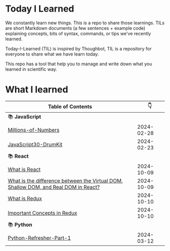 # Today I Learned

We constantly learn new things. This is a repo to share those learnings.
TILs are short Markdown documents (a few sentences + example code) explaining
concepts, bits of syntax, commands, or tips we've recently learned.

Today-I-Learned (TIL) is inspired by Thoughbot, TIL is a repository for everyone to share what we have learn today.

This repo has a tool that help you to manage and write down what you learned in scientific way.

# What I learned

| Table of Contents | :point_down: |
| -------- | -------- |
| :books: **JavaScript** | |
| [Millions-of-Numbers](JavaScript/millions-of-numbers.md) | 2024-02-28 |
| [JavaScript30-DrumKit](JavaScript/javascript30-DrumKit.md) | 2024-02-23 |
| :books: **React** | |
| [What is React](React/what-is-react.md) | 2024-10-09 |
| [What is the difference between the Virtual DOM, Shallow DOM, and Real DOM in React?](React/the-DOM.md) | 2024-10-09 |
| [What is Redux](React/what-is-redux.md) | 2024-10-10 |
| [Important Concepts in Redux](React/redux-concepts.md) | 2024-10-10 |
| :books: **Python** | |
| [Python-Refresher-Part-1](Python/Python-Refresher-Part-1.md) | 2024-03-12 |
